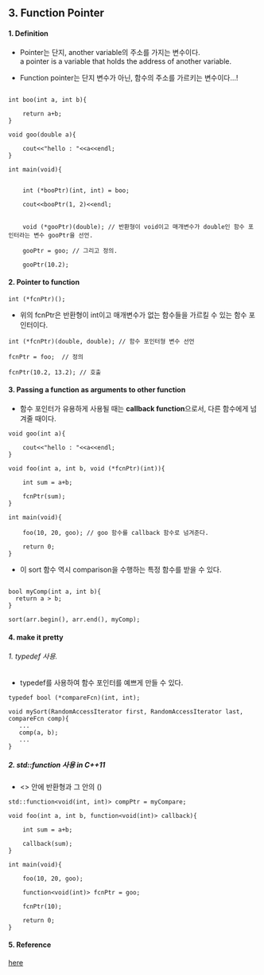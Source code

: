 ## 3. Function Pointer   

#### 1. Definition  

* Pointer는 단지, another variable의 주소를 가지는 변수이다.  
a pointer is a variable that holds the address of another variable.  

* Function pointer는 단지 변수가 아닌, 함수의 주소를 가르키는 변수이다...!  

```

int boo(int a, int b){

    return a+b;
}

void goo(double a){

    cout<<"hello : "<<a<<endl;
}

int main(void){
    

    int (*booPtr)(int, int) = boo;
    
    cout<<booPtr(1, 2)<<endl;


    void (*gooPtr)(double); // 반환형이 void이고 매개변수가 double인 함수 포인터라는 변수 gooPtr을 선언.

    gooPtr = goo; // 그리고 정의.

    gooPtr(10.2);

```


#### 2. Pointer to function  

```
int (*fcnPtr)(); 
```

* 위의 fcnPtr은 반환형이 int이고 매개변수가 없는 함수들을 가르킬 수 있는 함수 포인터이다.  


```
int (*fcnPtr)(double, double); // 함수 포인터형 변수 선언

fcnPtr = foo;  // 정의 

fcnPtr(10.2, 13.2); // 호출
```


#### 3. Passing a function as arguments to other function  

* 함수 포인터가 유용하게 사용될 때는 **callback function**으로서, 다른 함수에게 넘겨줄 때이다.  

```
void goo(int a){

    cout<<"hello : "<<a<<endl;
}

void foo(int a, int b, void (*fcnPtr)(int)){

    int sum = a+b;
    
    fcnPtr(sum);
}

int main(void){
    
    foo(10, 20, goo); // goo 함수를 callback 함수로 넘겨준다. 

    return 0;
}
```
  
  
* <algorithm>이 sort 함수 역시 comparison을 수행하는 특정 함수를 받을 수 있다.

```

bool myComp(int a, int b){
  return a > b;
}

sort(arr.begin(), arr.end(), myComp);
```


#### 4. make it pretty  

###### 1. typedef 사용.  

* typedef를 사용하여 함수 포인터를 예쁘게 만들 수 있다.  
```
typedef bool (*compareFcn)(int, int); 

void mySort(RandomAccessIterator first, RandomAccessIterator last, compareFcn comp){
   ...
   comp(a, b);
   ...
}

```


##### 2. std::function 사용 in C++11 <functional>  

* <> 안에 반환형과 그 안의 ()
```
std::function<void(int, int)> compPtr = myCompare;
```

```
void foo(int a, int b, function<void(int)> callback){

    int sum = a+b;
    
    callback(sum);
}

int main(void){
    
    foo(10, 20, goo);

    function<void(int)> fcnPtr = goo;

    fcnPtr(10);

    return 0;
}
```












#### 5. Reference  

[here](https://www.learncpp.com/cpp-tutorial/78-function-pointers/)


